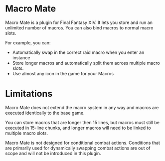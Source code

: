 # Macro Mate

Macro Mate is a plugin for Final Fantasy XIV. It lets you store and run an unlimited number of macros. You can also bind macros to normal macro slots.

For example, you can:

- Automatically swap in the correct raid macro when you enter an instance
- Store longer macros and automatically split them across multiple macro slots.
- Use almost any icon in the game for your Macros


# Limitations

Macro Mate does not extend the macro system in any way and macros are executed identically to the base game.

You can store macros that are longer then 15 lines, but macros must still be
executed in 15-line chunks, and longer macros will need to be linked to multiple macro slots.

Macro Mate is not designed for conditional combat actions. Conditions that are primarily
used for dynamically swapping combat actions are out of scope and will not be introduced in this
plugin.
